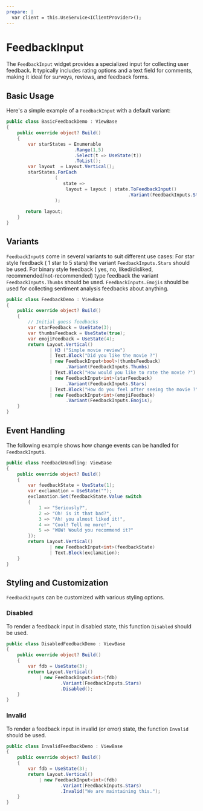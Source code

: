 ```yaml
---
prepare: |
  var client = this.UseService<IClientProvider>();
---
```


# FeedbackInput

The `FeedbackInput` widget provides a specialized input for collecting user feedback. It typically includes rating options and a text field for comments, making it ideal for surveys, reviews, and feedback forms.

## Basic Usage

Here's a simple example of a `FeedbackInput` with a default variant:

```csharp demo-below
public class BasicFeedbackDemo : ViewBase
{    
    public override object? Build()
    {    
        var starStates = Enumerable
                         .Range(1,5)
                         .Select(t => UseState(t))
                         .ToList();
        var layout  = Layout.Vertical();        
        starStates.ForEach
                  ( 
                     state => 
                      layout = layout | state.ToFeedbackInput()
                                             .Variant(FeedbackInputs.Stars)
                  );
        
       return layout;
    }
}    
```

## Variants

`FeedbackInput`s come in several variants to suit different use cases:
 For star style feedback ( 1 star to 5 stars) the variant `FeedbackInputs.Stars` should be used.
 For binary style feedback ( yes, no, liked/disliked, recommended/not-recommended) type feedback
 the variant `FeedbackInputs.Thumbs` should be used. `FeedbackInputs.Emojis` should be used 
 for collecting sentiment analysis feedbacks about anything. 


```csharp demo-below
public class FeedbackDemo : ViewBase
{
    public override object? Build()
    {    
        // Initial guess feedbacks 
        var starFeedback = UseState(3);
        var thumbsFeedback = UseState(true);
        var emojiFeedback = UseState(4);
        return Layout.Vertical()
                | H3 ("Simple movie review")
                | Text.Block("Did you like the movie ?")
                | new FeedbackInput<bool>(thumbsFeedback)
                      .Variant(FeedbackInputs.Thumbs)
                | Text.Block("How would you like to rate the movie ?")
                | new FeedbackInput<int>(starFeedback)
                      .Variant(FeedbackInputs.Stars)
                | Text.Block("How do you feel after seeing the movie ?")
                | new FeedbackInput<int>(emojiFeedback)
                      .Variant(FeedbackInputs.Emojis);
    }  
}    
```

## Event Handling

The following example shows how change events can be handled for `FeedbackInput`s. 

```csharp demo-below
public class FeedbackHandling: ViewBase
{    
    public override object? Build()
    {    
        var feedbackState = UseState(1);
        var exclamation = UseState("");
        exclamation.Set(feedbackState.Value switch
        {
            1 => "Seriously?",
            2 => "Oh! is it that bad?",
            3 => "Ah! you almost liked it!",
            4 => "Cool! Tell me more!",
            5 => "WOW! Would you recommend it?"
        });
        return Layout.Vertical() 
                | new FeedbackInput<int>(feedbackState)
                | Text.Block(exclamation);
    }    
}
```

## Styling and Customization

`FeedbackInput`s can be customized with various styling options.

### Disabled 

To render a feedback input in disabled state, this function `Disabled` should be used. 

```csharp demo-below
public class DisabledFeedbackDemo : ViewBase
{
    public override object? Build()
    {    
        var fdb = UseState(3);
        return Layout.Vertical()
            | new FeedbackInput<int>(fdb)
                    .Variant(FeedbackInputs.Stars)
                    .Disabled();
    }
}        
```

### Invalid

To render a feedback input in invalid (or error) state, the function `Invalid` should be used.

```csharp demo-below
public class InvalidFeedbackDemo : ViewBase
{
    public override object? Build()
    {    
        var fdb = UseState(3);
        return Layout.Vertical()
            | new FeedbackInput<int>(fdb)
                    .Variant(FeedbackInputs.Stars)
                    .Invalid("We are maintaining this.");
    }
}        
```

<WidgetDocs Type="Ivy.FeedbackInput" ExtensionTypes="Ivy.FeedbackInputExtensions" SourceUrl="https://github.com/Ivy-Interactive/Ivy-Framework/blob/main/Ivy/Widgets/Inputs/FeedbackInput.cs"/>

